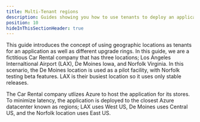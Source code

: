 ```yaml
---
title: Multi-Tenant regions
description: Guides showing you how to use tenants to deploy an application to regions using different release rings.
position: 10
hideInThisSectionHeader: true
---
```


This guide introduces the concept of using geographic locations as tenants for an application as well as different upgrade rings.  In this guide, we are a fictitious Car Rental company that has three locations; Los Angeles Internaltional Airport (LAX), De Moines Iowa, and Norfolk Virginia.  In this scenario, the De Moines location is used as a pilot facility, with Norfolk testing beta features.  LAX is their busiest location so it uses only stable releases.

The Car Rental company utlizes Azure to host the application for its stores.  To minimize latency, the application is deployed to the closest Azure datacenter known as regions; LAX uses West US, De Moines uses Central US, and the Norfolk location uses East US.  